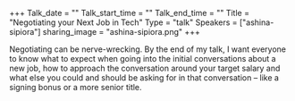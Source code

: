 +++
Talk_date = ""
Talk_start_time = ""
Talk_end_time = ""
Title = "Negotiating your Next Job in Tech"
Type = "talk"
Speakers = ["ashina-sipiora"]
sharing_image = "ashina-sipiora.png"
+++

Negotiating can be nerve-wrecking. By the end of my talk, I want everyone to know what to expect when going into the initial conversations about a new job, how to approach the conversation around your target salary and what else you could and should be asking for in that conversation – like a signing bonus or a more senior title.
